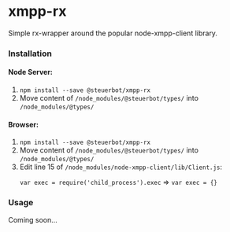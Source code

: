 # xmpp-rx
Simple rx-wrapper around the popular node-xmpp-client library.

### Installation

#### Node Server:
1. `npm install --save @steuerbot/xmpp-rx`
2. Move content of `/node_modules/@steuerbot/types/` into `/node_modules/@types/`

#### Browser:
1. `npm install --save @steuerbot/xmpp-rx`
2. Move content of `/node_modules/@steuerbot/types/` into `/node_modules/@types/`
3. Edit line 15 of `/node_modules/node-xmpp-client/lib/Client.js`: <p/>
`var exec = require('child_process').exec` => `var exec = {}`

### Usage
Coming soon...

